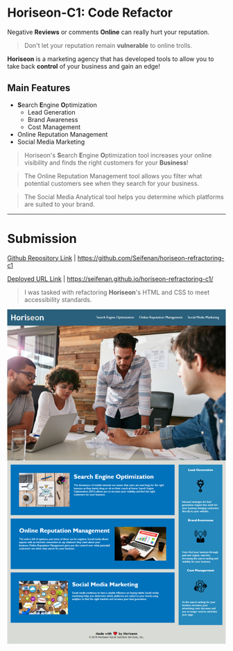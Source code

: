 # Horiseon-C1: Code Refactor

Negative **Reviews** or comments **Online** can really hurt your reputation. 

> Don't let your reputation remain **vulnerable** to online trolls.

**Horiseon** is a marketing agency that has developed tools to allow you to take back **control** of your business and gain an edge!

## **Main** Features
* **S**earch **E**ngine **O**ptimization
    - Lead Generation
    - Brand Awareness
    - Cost Management
* Online Reputation Management
* Social Media Marketing

>Horiseon's **S**earch **E**ngine **O**ptimization tool increases your online visibility and finds the right customers for your **Business**! 

>The Online Reputation Management tool allows you filter what potential customers see when they search for your business.

>The Social Media Analytical tool helps you determine which platforms are suited to your brand.


--- 
# Submission

[Github Repository Link](https://github.com/Seifenan/horiseon-refractoring-c1) | https://github.com/Seifenan/horiseon-refractoring-c1

[Deployed URL Link](https://seifenan.github.io/horiseon-refractoring-c1/) | https://seifenan.github.io/horiseon-refractoring-c1/

>I was tasked with refactoring **Horiseon**'s HTML and CSS to meet accessibility standards.

![Screenshot of completed site](assets\images\website-screenshot.png)